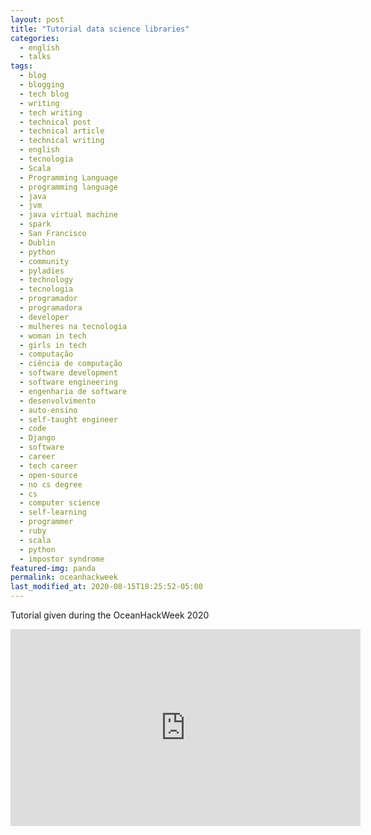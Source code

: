 ```yaml
---
layout: post
title: "Tutorial data science libraries"
categories:
  - english
  - talks
tags:
  - blog
  - blogging
  - tech blog
  - writing
  - tech writing
  - technical post
  - technical article
  - technical writing
  - english
  - tecnologia
  - Scala
  - Programming Language
  - programming language
  - java
  - jvm
  - java virtual machine
  - spark
  - San Francisco
  - Dublin
  - python
  - community 
  - pyladies
  - technology
  - tecnologia
  - programador
  - programadora
  - developer
  - mulheres na tecnologia
  - woman in tech
  - girls in tech
  - computação
  - ciência de computação
  - software development
  - software engineering
  - engenharia de software
  - desenvolvimento
  - auto-ensino
  - self-taught engineer
  - code
  - Django
  - software
  - career
  - tech career
  - open-source
  - no cs degree
  - cs
  - computer science
  - self-learning
  - programmer
  - ruby
  - scala
  - python
  - impostor syndrome
featured-img: panda
permalink: oceanhackweek
last_modified_at: 2020-08-15T18:25:52-05:00
---
```


Tutorial given during the OceanHackWeek 2020

<iframe width="560" height="315" src="https://www.youtube.com/embed/CTUAgpvfze0" frameborder="0" allow="accelerometer; autoplay; encrypted-media; gyroscope; picture-in-picture" allowfullscreen></iframe>